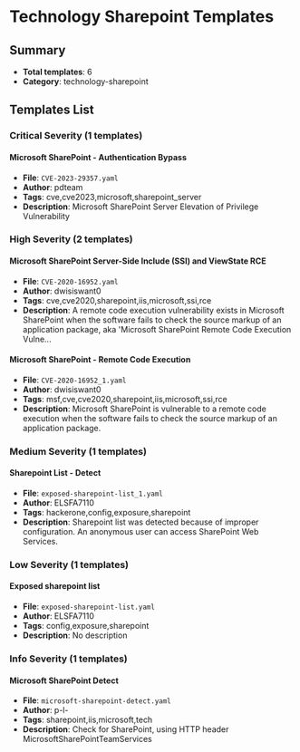 # Technology Sharepoint Templates

## Summary
- **Total templates**: 6
- **Category**: technology-sharepoint

## Templates List

### Critical Severity (1 templates)

#### Microsoft SharePoint - Authentication Bypass
- **File**: `CVE-2023-29357.yaml`
- **Author**: pdteam
- **Tags**: cve,cve2023,microsoft,sharepoint_server
- **Description**: Microsoft SharePoint Server Elevation of Privilege Vulnerability


### High Severity (2 templates)

#### Microsoft SharePoint Server-Side Include (SSI) and ViewState RCE
- **File**: `CVE-2020-16952.yaml`
- **Author**: dwisiswant0
- **Tags**: cve,cve2020,sharepoint,iis,microsoft,ssi,rce
- **Description**: A remote code execution vulnerability exists in Microsoft SharePoint when the software fails to check the source markup of an application package, aka 'Microsoft SharePoint Remote Code Execution Vulne...

#### Microsoft SharePoint - Remote Code Execution
- **File**: `CVE-2020-16952_1.yaml`
- **Author**: dwisiswant0
- **Tags**: msf,cve,cve2020,sharepoint,iis,microsoft,ssi,rce
- **Description**: Microsoft SharePoint is vulnerable to a remote code execution when the software fails to check the source markup of an application package.

### Medium Severity (1 templates)

#### Sharepoint List - Detect
- **File**: `exposed-sharepoint-list_1.yaml`
- **Author**: ELSFA7110
- **Tags**: hackerone,config,exposure,sharepoint
- **Description**: Sharepoint list was detected because of improper configuration. An anonymous user can access SharePoint Web Services.

### Low Severity (1 templates)

#### Exposed sharepoint list
- **File**: `exposed-sharepoint-list.yaml`
- **Author**: ELSFA7110
- **Tags**: config,exposure,sharepoint
- **Description**: No description

### Info Severity (1 templates)

#### Microsoft SharePoint Detect
- **File**: `microsoft-sharepoint-detect.yaml`
- **Author**: p-l-
- **Tags**: sharepoint,iis,microsoft,tech
- **Description**: Check for SharePoint, using HTTP header MicrosoftSharePointTeamServices

